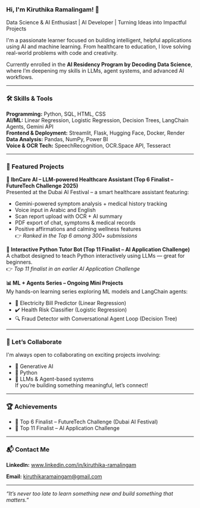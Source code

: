 ### Hi, I'm Kiruthika Ramalingam! 👋  
Data Science & AI Enthusiast | AI Developer | Turning Ideas into Impactful Projects  

I'm a passionate learner focused on building intelligent, helpful applications using AI and machine learning. From healthcare to education, I love solving real-world problems with code and creativity.  

Currently enrolled in the **AI Residency Program by Decoding Data Science**, where I’m deepening my skills in LLMs, agent systems, and advanced AI workflows.

---

### 🛠️ Skills & Tools

**Programming:** Python, SQL, HTML, CSS  
**AI/ML:** Linear Regression, Logistic Regression, Decision Trees, LangChain Agents, Gemini API  
**Frontend & Deployment:** Streamlit, Flask, Hugging Face, Docker, Render  
**Data Analysis:** Pandas, NumPy, Power BI  
**Voice & OCR Tech:** SpeechRecognition, OCR.Space API, Tesseract  

---

### 📌 Featured Projects

**🧠 IbnCare AI – LLM-powered Healthcare Assistant (Top 6 Finalist – FutureTech Challenge 2025)**  
Presented at the Dubai AI Festival – a smart healthcare assistant featuring:
- Gemini-powered symptom analysis + medical history tracking  
- Voice input in Arabic and English  
- Scan report upload with OCR + AI summary  
- PDF export of chat, symptoms & medical records  
- Positive affirmations and calming wellness features  
👉 *Ranked in the Top 6 among 300+ submissions*

**💬 Interactive Python Tutor Bot (Top 11 Finalist – AI Application Challenge)**  
A chatbot designed to teach Python interactively using LLMs — great for beginners.  
👉 *Top 11 finalist in an earlier AI Application Challenge*

**📊 ML + Agents Series – Ongoing Mini Projects**  
My hands-on learning series exploring ML models and LangChain agents:
- 🧮 Electricity Bill Predictor (Linear Regression)  
- ✔️ Health Risk Classifier (Logistic Regression)  
- 🔍 Fraud Detector with Conversational Agent Loop (Decision Tree)  

---

### 🤝 Let’s Collaborate

I'm always open to collaborating on exciting projects involving:
- 🤖 Generative AI  
- 🐍 Python  
- 🧠 LLMs & Agent-based systems  
If you’re building something meaningful, let’s connect!

---

### 🏆 Achievements

- 🥇 Top 6 Finalist – FutureTech Challenge (Dubai AI Festival)  
- 🌟 Top 11 Finalist – AI Application Challenge  

---

### 📬 Contact Me

**LinkedIn:** www.linkedin.com/in/kiruthika-ramalingam
  
**Email:** kiruthikaramaingam@gmail.com  

---

_“It’s never too late to learn something new and build something that matters.”_
